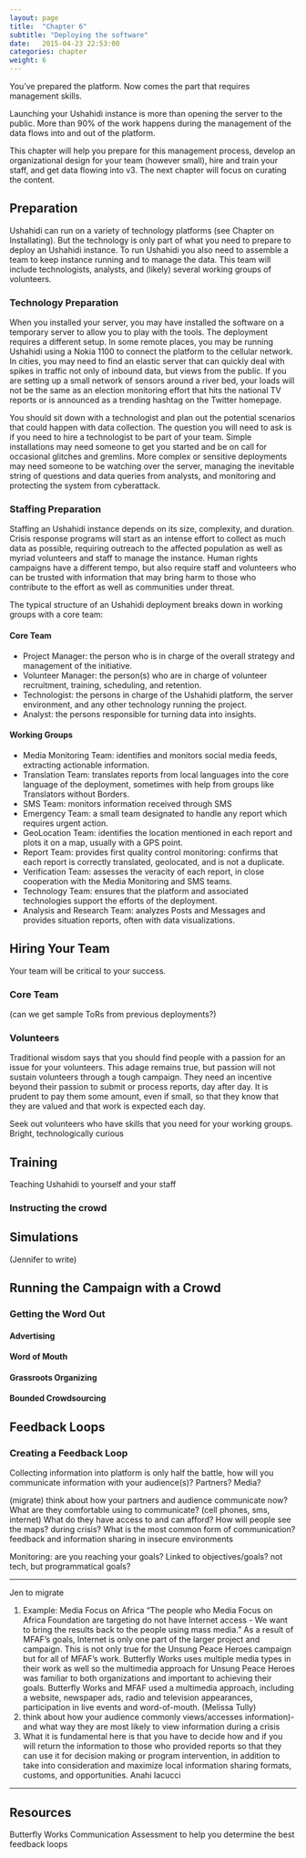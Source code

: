 ```yaml
---
layout: page
title:  "Chapter 6"
subtitle: "Deploying the software"
date:   2015-04-23 22:53:00
categories: chapter
weight: 6
---
```


You’ve prepared the platform. Now comes the part that requires management skills.

Launching your Ushahidi instance is more than opening the server to the public. More than 90% of the work happens during the management of the data flows into and out of the platform.

This chapter will help you prepare for this management process, develop an organizational design for your team (however small), hire and train your staff, and get data flowing into v3. The next chapter will focus on curating the content.

## Preparation

Ushahidi can run on a variety of technology platforms (see Chapter on Installating). But the technology is only part of what you need to prepare to deploy an Ushahidi instance. To run Ushahidi you also need to assemble a team to keep instance running and to manage the data. This team will include technologists, analysts, and (likely) several working groups of volunteers.

### Technology Preparation

When you installed your server, you may have installed the software on a temporary server to allow you to play with the tools. The deployment requires a different setup. In some remote places, you may be running Ushahidi using a Nokia 1100 to connect the platform to the cellular network. In cities, you may need to find an elastic server that can quickly deal with spikes in traffic not only of inbound data, but views from the public. If you are setting up a small network of sensors around a river bed, your loads will not be the same as an election monitoring effort that hits the national TV reports or is announced as a trending hashtag on the Twitter homepage.

You should sit down with a technologist and plan out the potential scenarios that could happen with data collection. The question you will need to ask is if you need to hire a technologist to be part of your team. Simple installations may need someone to get you started and be on call for occasional glitches and gremlins. More complex or sensitive deployments may need someone to be watching over the server, managing the inevitable string of questions and data queries from analysts, and monitoring and protecting the system from cyberattack.

### Staffing Preparation

Staffing an Ushahidi instance depends on its size, complexity, and duration. Crisis response programs will start as an intense effort to collect as much data as possible, requiring outreach to the affected population as well as myriad volunteers and staff to manage the instance. Human rights campaigns have a different tempo, but also require staff and volunteers who can be trusted with information that may bring harm to those who contribute to the effort as well as communities under threat.

The typical structure of an Ushahidi deployment breaks down in working groups with a core team:

#### Core Team

* Project Manager: the person who is in charge of the overall strategy and management of the initiative.
* Volunteer Manager: the person(s) who are in charge of volunteer recruitment, training, scheduling, and retention.
* Technologist: the persons in charge of the Ushahidi platform, the server environment, and any other technology running the project.
* Analyst: the persons responsible for turning data into insights.

#### Working Groups

* Media Monitoring Team: identifies and monitors social media feeds, extracting actionable information.
* Translation Team: translates reports from local languages into the core language of the deployment, sometimes with help from groups like Translators without Borders.
* SMS Team: monitors information received through SMS
* Emergency Team: a small team designated to handle any report which requires urgent action.
* GeoLocation Team: identifies the location mentioned in each report and plots it on a map, usually with a GPS point.
* Report Team: provides first quality control monitoring: confirms that each report is correctly translated, geolocated, and is not a duplicate.
* Verification Team: assesses the veracity of each report, in close cooperation with the Media Monitoring and SMS teams.
* Technology Team: ensures that the platform and associated technologies support the efforts of the deployment.
* Analysis and Research Team: analyzes Posts and Messages and provides situation reports, often with data visualizations.

## Hiring Your Team

Your team will be critical to your success.

### Core Team

(can we get sample ToRs from previous deployments?)


### Volunteers

Traditional wisdom says that you should find people with a passion for an issue for your volunteers. This adage remains true, but passion will not sustain volunteers through a tough campaign. They need an incentive beyond their passion to submit or process reports, day after day. It is prudent to pay them some amount, even if small, so that they know that they are valued and that work is expected each day.

Seek out volunteers who have skills that you need for your working groups. Bright, technologically curious

## Training

Teaching Ushahidi to yourself and your staff

### Instructing the crowd

## Simulations

(Jennifer to write)

## Running the Campaign with a Crowd

### Getting the Word Out

#### Advertising

#### Word of Mouth

#### Grassroots Organizing

#### Bounded Crowdsourcing

## Feedback Loops

### Creating a Feedback Loop
Collecting information into platform is only half the battle, how will you communicate information with your audience(s)? Partners? Media?

(migrate) think about how your partners and audience communicate now? What are they comfortable using to communicate? (cell phones, sms, internet) What do they have access to and can afford? How will people see the maps? during crisis? What is the most common form of communication?
feedback and information sharing in insecure environments

Monitoring: are you reaching your goals? Linked to objectives/goals? not tech, but programmatical goals?
________________________________________
Jen to migrate

1.    Example: Media Focus on Africa “The people who Media Focus on Africa Foundation are targeting do not have Internet access - We want to bring the results back to the people using mass media.” As a result of MFAF’s goals, Internet is only one part of the larger project and campaign. This is not only true for the Unsung Peace Heroes campaign but for all of MFAF’s work. Butterfly Works uses multiple media types in their work as well so the multimedia approach for Unsung Peace Heroes was familiar to both organizations and important to achieving their goals. Butterfly Works and MFAF used a multimedia approach, including a website, newspaper ads, radio and television appearances, participation in live events and word-of-mouth. (Melissa Tully)
2.    think about how your audience commonly views/accesses information)- and what way they are most likely to view information during a crisis
3.    What it is fundamental here is that you have to decide how and if you will return the information to those who provided reports so that they can use it for decision making or program intervention, in addition to take into consideration and maximize local information sharing formats, customs, and opportunities. Anahi Iacucci

________________________________________

## Resources
Butterfly Works Communication Assessment to help you determine the best feedback loops